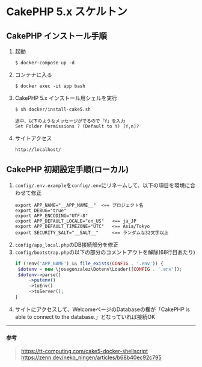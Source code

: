 # CakePHP 5.x スケルトン

## CakePHP インストール手順

1. 起動
    ```
    $ docker-compose up -d
    ```
2. コンテナに入る
   ```
   $ docker exec -it app bash
    ```
3. CakePHP 5.x インストール用シェルを実行
    ```
    $ sh docker/install-cake5.sh

   途中、以下のようなメッセージがでるので「Y」を入力
   Set Folder Permissions ? (Default to Y) [Y,n]?
   ```
4. サイトアクセス
    ```
    http://localhost/
   ```

## CakePHP 初期設定手順(ローカル)

1. `config/.env.example`を`config/.env`にリネームして、以下の項目を環境に合わせて修正
    ```js:.env
    export APP_NAME="__APP_NAME__"  <== プロジェクト名
    export DEBUG="true"
    export APP_ENCODING="UTF-8"
    export APP_DEFAULT_LOCALE="en_US"   <== ja_JP
    export APP_DEFAULT_TIMEZONE="UTC"   <== Asia/Tokyo
    export SECURITY_SALT="__SALT__"     <== ランダムな32文字以上
    ```
2. `config/app_local.php`のDB接続部分を修正
3. `config/bootstrap.php`の以下の部分のコメントアウトを解除(68行目あたり)
    ```php
   if (!env('APP_NAME') && file_exists(CONFIG . '.env')) {
     $dotenv = new \josegonzalez\Dotenv\Loader([CONFIG . '.env']);
     $dotenv->parse()
         ->putenv()
         ->toEnv()
         ->toServer();
    }
   ```
4. サイトにアクセスして、WelcomeページのDatabaseの欄が「CakePHP is able to connect to the database.」となっていれば接続OK

___

#### 参考

> https://tt-computing.com/cake5-docker-shellscript
> https://zenn.dev/neko_ningen/articles/b68b40ec92c795
